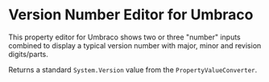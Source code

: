 # Version Number Editor for Umbraco

This property editor for Umbraco shows two or three "number" inputs
combined to display a typical version number with major, minor and revision
digits/parts.

Returns a standard `System.Version` value from the `PropertyValueConverter`.
